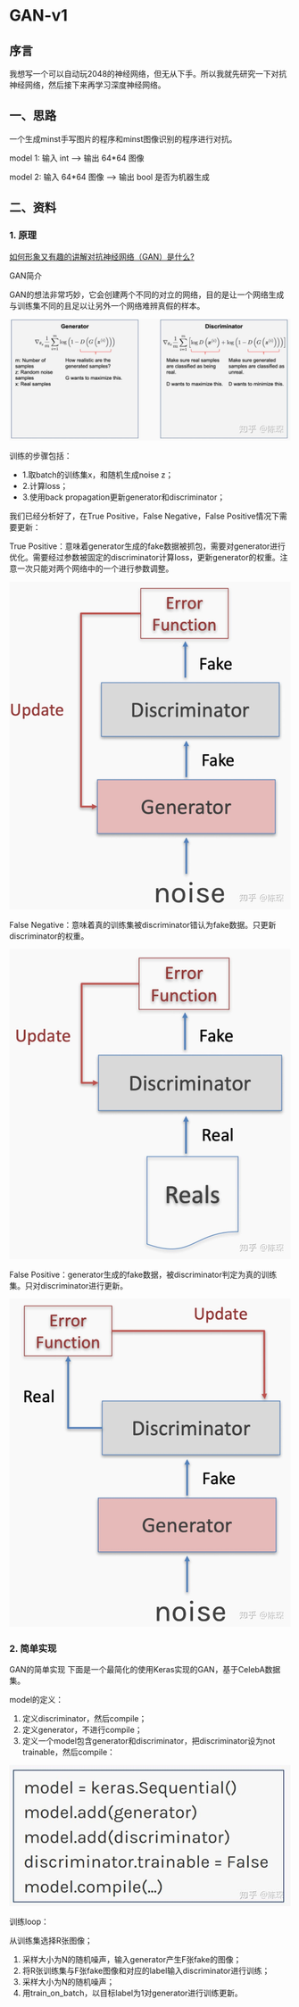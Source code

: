 # GAN-v1

## 序言

我想写一个可以自动玩2048的神经网络，但无从下手。所以我就先研究一下对抗神经网络，然后接下来再学习深度神经网络。

## 一、思路

一个生成minst手写图片的程序和minst图像识别的程序进行对抗。

model 1: 输入 int --> 输出 64*64 图像

model 2: 输入 64*64 图像 --> 输出 bool 是否为机器生成

## 二、资料

### 1. 原理

[如何形象又有趣的讲解对抗神经网络（GAN）是什么?](https://www.zhihu.com/question/63493495)

GAN简介

GAN的想法非常巧妙，它会创建两个不同的对立的网络，目的是让一个网络生成与训练集不同的且足以让另外一个网络难辨真假的样本。

![Gan_Model_Algorithm_Diagram.png](src/Gan_Model_Algorithm_Diagram.png)

训练的步骤包括：
- 1.取batch的训练集x，和随机生成noise z；
- 2.计算loss；
- 3.使用back propagation更新generator和discriminator；

我们已经分析好了，在True Positive，False Negative，False Positive情况下需要更新：

True Positive：意味着generator生成的fake数据被抓包，需要对generator进行优化。需要经过参数被固定的discriminator计算loss，更新generator的权重。注意一次只能对两个网络中的一个进行参数调整。

![True_Positive.png](src/True_Positive.png)

False Negative：意味着真的训练集被discriminator错认为fake数据。只更新discriminator的权重。

![False_Negative.png](src/False_Negative.png)

False Positive：generator生成的fake数据，被discriminator判定为真的训练集。只对discriminator进行更新。

![False_Positive.png](src/False_Positive.png)

### 2. 简单实现

GAN的简单实现
下面是一个最简化的使用Keras实现的GAN，基于CelebA数据集。

model的定义：

1. 定义discriminator，然后compile；
2. 定义generator，不进行compile；
3. 定义一个model包含generator和discriminator，把discriminator设为not trainable，然后compile：

![Easy_Approach.png](src/Easy_Approach.png)


训练loop：

从训练集选择R张图像；
1. 采样大小为N的随机噪声，输入generator产生F张fake的图像；
2. 将R张训练集与F张fake图像和对应的label输入discriminator进行训练；
3. 采样大小为N的随机噪声；
4. 用train_on_batch，以目标label为1对generator进行训练更新。